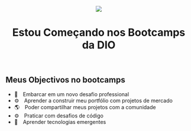 <p align="center">
  <img src="https://hermes.digitalinnovation.one/public/components/commons/dio/logo-dio-bootcamp.svg"/>
</p>

<h1 align="center">Estou Começando nos Bootcamps da DIO</h1>

<br>

## Meus Objectivos no bootcamps

- 🚀 Embarcar em um novo desafio professional
- ⚙️ Aprender a construir meu portfólio com projetos de mercado
- 🌎 Poder compartilhar meus projetos com a comunidade
- ⚙️ Praticar com desafios de código
- 🚀 Aprender tecnologias emergentes
